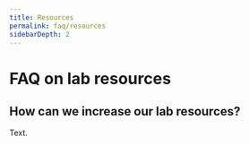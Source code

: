 ```yaml
---
title: Resources
permalink: faq/resources
sidebarDepth: 2
---
```


# FAQ on lab resources

## How can we increase our lab resources?

Text.
